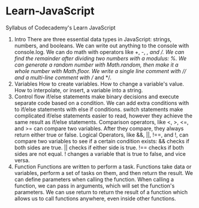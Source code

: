 # Learn-JavaScript

Syllabus of Codecademy's Learn JavaScript 

1. Intro
There are three essential data types in JavaScript: strings, numbers, and booleans.
We can write out anything to the console with console.log.
We can do math with operators like +, -, *, and /.
We can find the remainder after dividing two numbers with a modulus: %.
We can generate a random number with Math.random, then make it a whole number with Math.floor.
We write a single line comment with // and a multi-line comment with /* and */.
2. Variables
How to create variables.
How to change a variable's value.
How to interpolate, or insert, a variable into a string.
3. Control flow
if/else statements make binary decisions and execute separate code based on a condition.
We can add extra conditions with to if/else statements with else if conditions.
switch statements make complicated if/else statements easier to read, however they achieve the same result as if/else statements.
Comparison operators, like <, >, <=, and >= can compare two variables. After they compare, they always return either true or false.
Logical Operators, like &&, ||, !==, and !, can compare two variables to see if a certain condition exists:
&& checks if both sides are true.
|| checks if either side is true.
!== checks if both sides are not equal.
! changes a variable that is true to false, and vice versa.
4. Function
Functions are written to perform a task.
Functions take data or variables, perform a set of tasks on them, and then return the result.
We can define parameters when calling the function.
When calling a function, we can pass in arguments, which will set the function's parameters.
We can use return to return the result of a function which allows us to call functions anywhere, even inside other functions.
